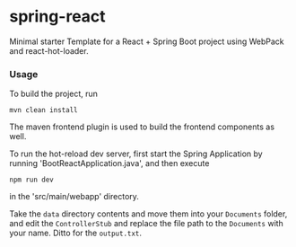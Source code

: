 # spring-react

Minimal starter Template for a React + Spring Boot project using WebPack and react-hot-loader.

### Usage
To build the project, run
```
mvn clean install
```
The maven frontend plugin is used to build the frontend components as well.

To run the hot-reload dev server, first start the Spring Application by running 'BootReactApplication.java', and then execute
```
npm run dev
```
in the 'src/main/webapp' directory. 

Take the `data` directory contents and move them into your `Documents` folder, and edit the `ControllerStub` and replace the file path to the `Documents` with your name. Ditto for the `output.txt`.

